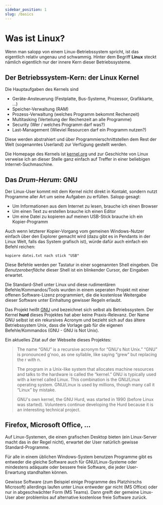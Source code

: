 ```yaml
---
sidebar_position: 1
slug: /basics
---
```


# Was ist Linux?

Wenn man salopp von einem Linux-Betriebssystem spricht, ist das eigentlich relativ ungenau
und schwammig. Hinter dem Begriff **Linux** steckt nämlich eigentlich nur der innere Kern
dieser Betriebssysteme.

## Der Betriebssystem-Kern: der Linux Kernel

Die Hauptaufgaben des Kernels sind

- Geräte-Ansteuerung (Festplatte, Bus-Systeme, Prozessor, Grafikkarte, ...)
- Speicher-Verwaltung (RAM)
- Prozess-Verwaltung (welches Programm bekommt Rechenzeit)
- Multitasking (Verteilung der Rechenzeit an alle Programme)
- Security (Wer / welches Programm darf was?)
- Last-Management (Wieviel Resourcen darf ein Programm nutzen?)

Diese werden abstrahiert und über Programmierschnittstellen dem Rest der Welt (sogenanntes
Userland) zur Verfügung gestellt werden.

Die Homepage des Kernels ist [kernel.org](https://kernel.org) und zur Geschichte von Linux
verweise ich an dieser Stelle ganz einfach auf Treffer in einer beliebigen
Internet-Suchmaschine.

## Das *Drum-Herum*: GNU

Der Linux-User kommt mit dem Kernel nicht direkt in Kontakt, sondern nutzt Programme
aller Art um seine Aufgaben zu erfüllen. Salopp gesagt:

- Um Informationen aus dem Internet zu lesen, brauche ich einen Browser
- Um einen Text zu erstellen brauche ich einen Editor
- Um eine Datei zu kopieren auf meinen USB-Stick brauche ich ein Kopier-Programm

Auch wenn letzterer Kopier-Vorgang vom gemeinen Windows-Nutzer einfach über den Explorer
gemacht wird (dazu gibt es in Pendants in der Linux Welt, falls das System grafisch ist),
würde dafür auch einfach ein Befehl reichen:

`kopiere datei.txt nach stick "USB"`

Diese Befehle werden per Tastatur in einer sogenannten Shell eingeben. Die
*Benutzeroberfläche* dieser Shell ist ein blinkender Cursor, der Eingaben erwartet.

Die Standard-Shell unter Linux und diese rudimentären Befehle/Kommandos/Tools wurden in einem seperaten Projekt mit einer offenen Software-Lizenz programmiert, die die kostenlose Weitergabe dieser Software unter Einhaltung gewisser Regeln erlaubt.

Das Projekt heißt [GNU](https://www.gnu.org) und bezeichnet sich selbst als Betriebssystem.
Der Kernel **hurd** dieses Projektes hat aber keine Praxis-Relevanz. Der Name GNU selbst ist
ein rekursives Acronym und bezieht sich auf das ältere Betriebssystem Unix, dass die Vorlage
gab für die eigenen Befehle/Kommandos (GNU - GNU is Not Unix).

Ein aktuelles Zitat auf der Webseite dieses Projektes:

> The name “GNU” is a recursive acronym for “GNU's Not Unix.” “GNU” is pronounced g'noo, as one syllable, like saying “grew” but replacing the r with n.
>
> The program in a Unix-like system that allocates machine resources and talks to the hardware is called the “kernel.” GNU is typically used with a kernel called Linux. This combination is the GNU/Linux operating system. GNU/Linux is used by millions, though many call it “Linux” by mistake.
>
> GNU's own kernel, the GNU Hurd, was started in 1990 (before Linux was started). Volunteers continue developing the Hurd because it is an interesting technical project.

## Firefox, Microsoft Office, ...

Auf Linux-Systemen, die einen grafischen Desktop bieten (ein Linux-Server macht das in der
Regel nicht), erwartet der User natürlich gewisse Standard-Programme.

Für alle in einem üblichen Windows-System benutzen Programme gibt es entweder die gleiche
Software auch für GNU/Linux-Systeme oder mindestens adäquate oder bessere freie Software,
die jeder User-Erwartung standhalten können.

Gewisse Software (zum Beispiel einige Programme des Platzhirschs Microsoft) allerdings
laufen unter Linux entweder gar nicht (MS Office) oder nur in abgeschwächter Form (MS Teams).
Dann greift der gemeine Linux-User aber problemlos auf alternative kostenlose freie Software
zurück.
